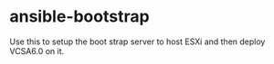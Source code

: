 # ansible-bootstrap
Use this to setup the boot strap server to host ESXi and then deploy VCSA6.0 on it.
